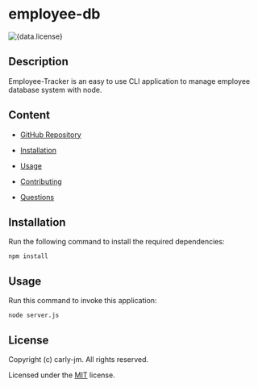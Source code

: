 # employee-db

![{data.license}](https://shields.io/badge/license-MIT-green)

## Description

Employee-Tracker is an easy to use CLI application to manage employee database system with node.

## Content

- [GitHub Repository](https://github.com/carly-jm/Homework12)

- [Installation](#installation)

- [Usage](#usage)

- [Contributing](#contributing)

- [Questions](#questions)

## Installation

Run the following command to install the required dependencies:

```
npm install
```

## Usage

Run this command to invoke this application:

```
node server.js
```

## License

Copyright (c) carly-jm. All rights reserved.

Licensed under the [MIT](./LICENSE.txt) license.
